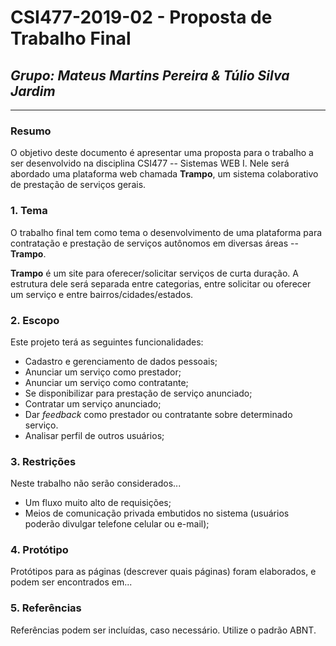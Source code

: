 # **CSI477-2019-02 - Proposta de Trabalho Final**
## *Grupo: Mateus Martins Pereira & Túlio Silva Jardim*

--------------

<!-- Descrever um resumo sobre o trabalho. -->

### Resumo

  O objetivo deste documento é apresentar uma proposta para o trabalho a ser desenvolvido na disciplina CSI477 -- Sistemas WEB I. Nele será abordado uma plataforma web chamada **Trampo**, um sistema colaborativo de prestação de serviços gerais.

<!-- Apresentar o tema. -->
### 1. Tema

  O trabalho final tem como tema o desenvolvimento de uma plataforma para contratação e prestação de serviços autônomos em diversas áreas -- **Trampo**.
  
  **Trampo** é um site para oferecer/solicitar serviços de curta duração. A  estrutura dele será separada entre categorias, entre solicitar ou oferecer um serviço e entre bairros/cidades/estados.

<!-- Descrever e limitar o escopo da aplicação. -->
### 2. Escopo

  Este projeto terá as seguintes funcionalidades:
  
   * Cadastro e gerenciamento de dados pessoais;
   * Anunciar um serviço como prestador;
   * Anunciar um serviço como contratante;
   * Se disponibilizar para prestação de serviço anunciado;
   * Contratar um serviço anunciado;
   * Dar *feedback* como prestador ou contratante sobre determinado serviço.
   * Analisar perfil de outros usuários;

<!-- Apresentar restrições de funcionalidades e de escopo. -->
### 3. Restrições

  Neste trabalho não serão considerados...
  * Um fluxo muito alto de requisições;
  * Meios de comunicação privada embutidos no sistema (usuários poderão divulgar telefone celular ou e-mail);

<!-- Construir alguns protótipos para a aplicação, disponibilizá-los no Github e descrever o que foi considerado. //-->
### 4. Protótipo

  Protótipos para as páginas (descrever quais páginas) foram elaborados, e podem ser encontrados em...

### 5. Referências

  Referências podem ser incluídas, caso necessário. Utilize o padrão ABNT.